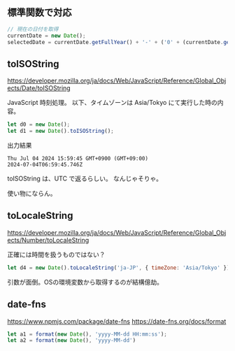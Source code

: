 ## 標準関数で対応
```js
// 現在の日付を取得
currentDate = new Date();
selectedDate = currentDate.getFullYear() + '-' + ('0' + (currentDate.getMonth() + 1)).slice(-2) + '-' + ('0' + currentDate.getDate()).slice(-2);

```


## toISOString
https://developer.mozilla.org/ja/docs/Web/JavaScript/Reference/Global_Objects/Date/toISOString

JavaScript 時刻処理。
以下、タイムゾーンは Asia/Tokyo にて実行した時の内容。

```js
let d0 = new Date();
let d1 = new Date().toISOString();
```

出力結果
```
Thu Jul 04 2024 15:59:45 GMT+0900 (GMT+09:00)
2024-07-04T06:59:45.746Z
```
toISOString は、UTC で返るらしい。
なんじゃそりゃ。

使い物にならん。



## toLocaleString
https://developer.mozilla.org/ja/docs/Web/JavaScript/Reference/Global_Objects/Number/toLocaleString

正確には時間を扱うものではない？
```js
let d4 = new Date().toLocaleString('ja-JP', { timeZone: 'Asia/Tokyo' });
```

引数が面倒。OSの環境変数から取得するのが結構億劫。


## date-fns
https://www.npmjs.com/package/date-fns
https://date-fns.org/docs/format

```js
let a1 = format(new Date(), 'yyyy-MM-dd HH:mm:ss');
let a2 = format(new Date(), 'yyyy-MM-dd')
```
